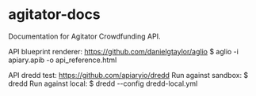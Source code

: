 # agitator-docs
Documentation for Agitator Crowdfunding API.

API blueprint renderer:
https://github.com/danielgtaylor/aglio
$ aglio -i apiary.apib -o api_reference.html

API dredd test:
https://github.com/apiaryio/dredd
Run against sandbox:
$ dredd
Run against local:
$ dredd --config dredd-local.yml
